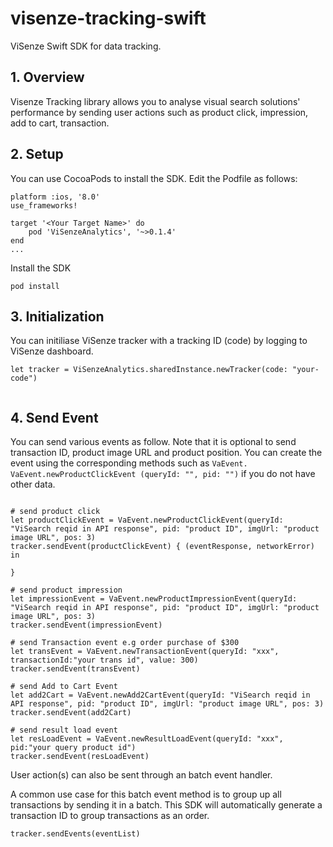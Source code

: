 # visenze-tracking-swift

ViSenze Swift SDK for data tracking.

## 1. Overview

Visenze Tracking library allows you to analyse visual search solutions' performance by sending user actions such as product click, impression, add to cart, transaction.

## 2. Setup

You can use CocoaPods to install the SDK. Edit the Podfile as follows:

```
platform :ios, '8.0'
use_frameworks!

target '<Your Target Name>' do
    pod 'ViSenzeAnalytics', '~>0.1.4'
end
...
```

Install the SDK

```
pod install
```

## 3. Initialization

You can initiliase ViSenze tracker with a tracking ID (code) by logging to ViSenze dashboard. 

```
let tracker = ViSenzeAnalytics.sharedInstance.newTracker(code: "your-code")
        
```

## 4. Send Event

You can send various events as follow. Note that it is optional to send transaction ID, product image URL and product position. You can create the event using the corresponding methods such as `VaEvent. VaEvent.newProductClickEvent (queryId: "", pid: "")` if you do not have other data.

```

# send product click
let productClickEvent = VaEvent.newProductClickEvent(queryId: "ViSearch reqid in API response", pid: "product ID", imgUrl: "product image URL", pos: 3)
tracker.sendEvent(productClickEvent) { (eventResponse, networkError) in
   
}

# send product impression
let impressionEvent = VaEvent.newProductImpressionEvent(queryId: "ViSearch reqid in API response", pid: "product ID", imgUrl: "product image URL", pos: 3)
tracker.sendEvent(impressionEvent)

# send Transaction event e.g order purchase of $300
let transEvent = VaEvent.newTransactionEvent(queryId: "xxx", transactionId:"your trans id", value: 300)
tracker.sendEvent(transEvent)

# send Add to Cart Event
let add2Cart = VaEvent.newAdd2CartEvent(queryId: "ViSearch reqid in API response", pid: "product ID", imgUrl: "product image URL", pos: 3)
tracker.sendEvent(add2Cart)

# send result load event
let resLoadEvent = VaEvent.newResultLoadEvent(queryId: "xxx", pid:"your query product id")
tracker.sendEvent(resLoadEvent)

```

User action(s) can also be sent through an batch event handler.

A common use case for this batch event method is to group up all transactions by sending it in a batch. This SDK will automatically generate a transaction ID to group transactions as an order.

```
tracker.sendEvents(eventList)
```


